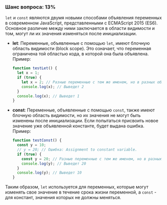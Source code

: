 ### Шанс вопроса: 13%

`let` и `const` являются двумя новыми способами объявления переменных в современном JavaScript, представленными с ECMAScript 2015 (ES6). Основное различие между ними заключается в области видимости и том, могут ли их значения изменяться после инициализации.

- **let**: Переменные, объявленные с помощью `let`, имеют блочную область видимости (block scope). Это означает, что переменная ограничена той областью кода, в которой она была объявлена. Пример:
  ```javascript
  function testLet() {
    let x = 1;
    if (true) {
      let x = 2; // Разные переменные с тем же именем, но в разных областях видимости
      console.log(x); // Выведет 2
    }
    console.log(x); // Выведет 1
  }
  ```

- **const**: Переменные, объявленные с помощью `const`, также имеют блочную область видимости, но их значения не могут быть изменены после инициализации. Если попытаться присвоить новое значение уже объявленной константе, будет выдана ошибка. Пример:
  ```javascript
  function testConst() {
    const y = 10;
    // y = 20; // Ошибка: Assignment to constant variable.
    if (true) {
      const y = 20; // Разные переменные с тем же именем, но в разных областях видимости
      console.log(y); // Выведет 20
    }
    console.log(y); // Выведет 10
  }
  ```

Таким образом, `let` используется для переменных, которые могут изменять свое значение в течение срока жизни переменной, а `const` - для констант, значения которых не должны меняться.